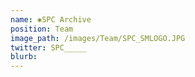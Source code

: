 ```yaml
---
name: ✱SPC Archive
position: Team
image_path: /images/Team/SPC_SMLOGO.JPG
twitter: SPC_____
blurb: 
---
```

